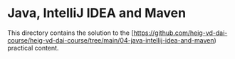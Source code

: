 # Java, IntelliJ IDEA and Maven

This directory contains the solution to the
[https://github.com/heig-vd-dai-course/heig-vd-dai-course/tree/main/04-java-intellij-idea-and-maven)
practical content.
